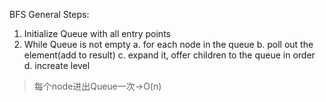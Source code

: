 


BFS General Steps:
1. Initialize Queue with all entry points
3. While Queue is not empty
    a. for each node in the queue
    b. poll out the element(add to result)
    c. expand it, offer children to the queue in order
    d. increate level
> 每个node进出Queue一次->O(n)

